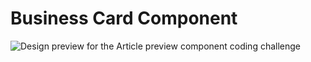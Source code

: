 # Business Card Component

![Design preview for the Article preview component coding challenge](./public/images/desktop-design.jpeg)



